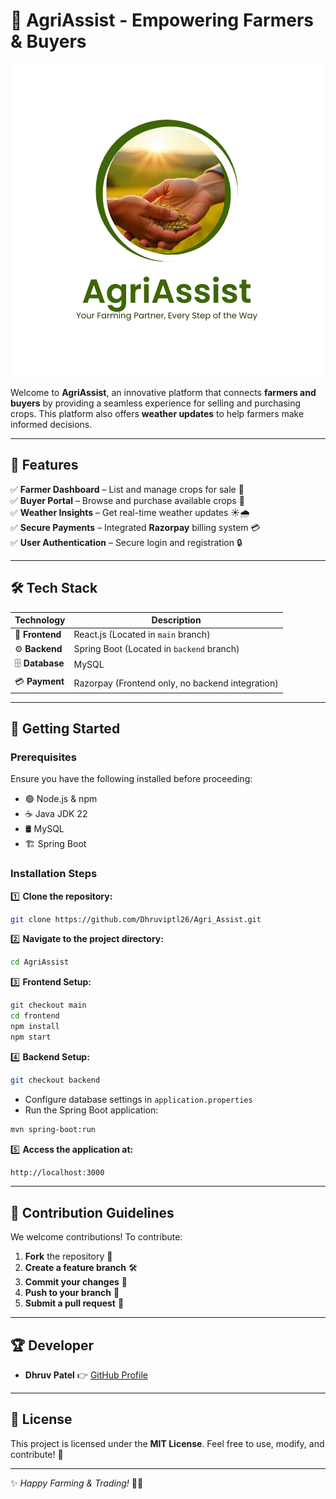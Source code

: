 # 🌾 AgriAssist - Empowering Farmers & Buyers

![AgriAssist Logo](https://github.com/Dhruviptl26/Agri_Assist/blob/main/Logo.png)

Welcome to **AgriAssist**, an innovative platform that connects **farmers and buyers** by providing a seamless experience for selling and purchasing crops. This platform also offers **weather updates** to help farmers make informed decisions.

---

## 🌟 Features
✅ **Farmer Dashboard** – List and manage crops for sale 🌾  
✅ **Buyer Portal** – Browse and purchase available crops 🛒  
✅ **Weather Insights** – Get real-time weather updates ☀️🌧️  
✅ **Secure Payments** – Integrated **Razorpay** billing system 💳  
✅ **User Authentication** – Secure login and registration 🔒  

---

## 🛠️ Tech Stack
| **Technology** | **Description** |
|--------------|----------------|
| 🎨 **Frontend** | React.js (Located in `main` branch) |
| ⚙️ **Backend** | Spring Boot (Located in `backend` branch) |
| 🗄️ **Database** | MySQL |
| 💳 **Payment** | Razorpay (Frontend only, no backend integration) |

---

## 🚀 Getting Started
### **Prerequisites**
Ensure you have the following installed before proceeding:
- 🟢 Node.js & npm
- ☕ Java JDK 22
- 🛢️ MySQL
- 🏗️ Spring Boot

### **Installation Steps**
1️⃣ **Clone the repository:**
   ```sh
   git clone https://github.com/Dhruviptl26/Agri_Assist.git
   ```
2️⃣ **Navigate to the project directory:**
   ```sh
   cd AgriAssist
   ```
3️⃣ **Frontend Setup:**
   ```sh
   git checkout main
   cd frontend
   npm install
   npm start
   ```
4️⃣ **Backend Setup:**
   ```sh
   git checkout backend
   ```
   - Configure database settings in `application.properties`
   - Run the Spring Boot application:
   ```sh
   mvn spring-boot:run
   ```
5️⃣ **Access the application at:**
   ```sh
   http://localhost:3000
   ```

---

## 🤝 Contribution Guidelines
We welcome contributions! To contribute:
1. **Fork** the repository 🍴
2. **Create a feature branch** 🛠️
3. **Commit your changes** 💾
4. **Push to your branch** 🚀
5. **Submit a pull request** 🔄

---

## 🏆 Developer
- **Dhruv Patel** 👉 [GitHub Profile](https://github.com/Dhruviptl26)

---

## 📜 License
This project is licensed under the **MIT License**. Feel free to use, modify, and contribute! 🎉

---

✨ *Happy Farming & Trading!* 🚜🌾

